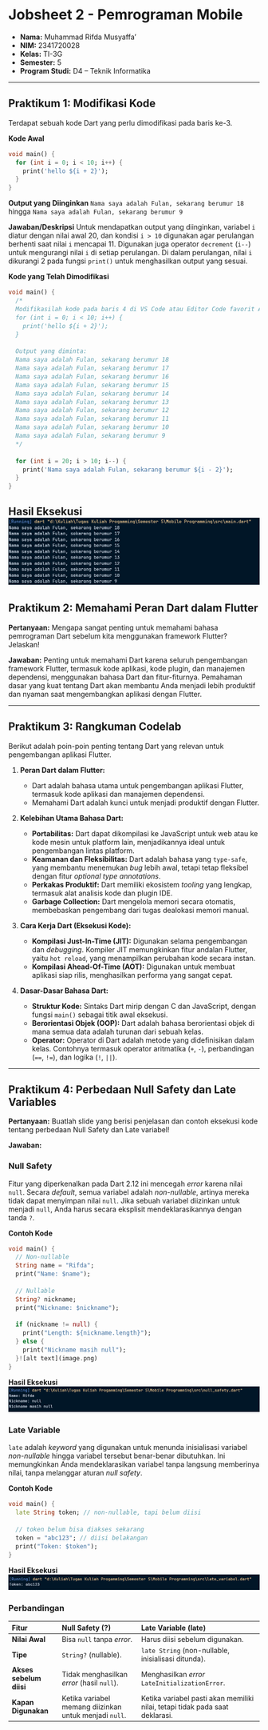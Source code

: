 # Jobsheet 2 - Pemrograman Mobile

  * **Nama:** Muhammad Rifda Musyaffa’ 
  * **NIM:** 2341720028 
  * **Kelas:** TI-3G 
  * **Semester:** 5 
  * **Program Studi:** D4 – Teknik Informatika 

-----

## Praktikum 1: Modifikasi Kode

Terdapat sebuah kode Dart yang perlu dimodifikasi pada baris ke-3.

**Kode Awal**
```dart
void main() {
  for (int i = 0; i < 10; i++) {
    print('hello ${i + 2}');
  }
}
```
**Output yang Diinginkan**
`Nama saya adalah Fulan, sekarang berumur 18` hingga `Nama saya adalah Fulan, sekarang berumur 9`

**Jawaban/Deskripsi**
Untuk mendapatkan output yang diinginkan, variabel `i` diatur dengan nilai awal 20, dan kondisi `i > 10` digunakan agar perulangan berhenti saat nilai `i` mencapai 11. Digunakan juga operator `decrement` (`i--`) untuk mengurangi nilai `i` di setiap perulangan. Di dalam perulangan, nilai `i` dikurangi 2 pada fungsi `print()` untuk menghasilkan output yang sesuai.

**Kode yang Telah Dimodifikasi**
```dart
void main() {
  /*
  Modifikasilah kode pada baris 4 di VS Code atau Editor Code favorit Anda berikut ini agar mendapatkan keluaran (output) sesuai yang diminta!
  for (int i = 0; i < 10; i++) {
    print('hello ${i + 2}');
  }
  
  Output yang diminta:
  Nama saya adalah Fulan, sekarang berumur 18
  Nama saya adalah Fulan, sekarang berumur 17
  Nama saya adalah Fulan, sekarang berumur 16
  Nama saya adalah Fulan, sekarang berumur 15
  Nama saya adalah Fulan, sekarang berumur 14
  Nama saya adalah Fulan, sekarang berumur 13
  Nama saya adalah Fulan, sekarang berumur 12
  Nama saya adalah Fulan, sekarang berumur 11
  Nama saya adalah Fulan, sekarang berumur 10
  Nama saya adalah Fulan, sekarang berumur 9
  */

  for (int i = 20; i > 10; i--) {
    print('Nama saya adalah Fulan, sekarang berumur ${i - 2}');
  }
}
```

**Hasil Eksekusi**
![main.dart](img/main_dart.png)
-----

## Praktikum 2: Memahami Peran Dart dalam Flutter

**Pertanyaan:** Mengapa sangat penting untuk memahami bahasa pemrograman Dart sebelum kita menggunakan framework Flutter? Jelaskan\! 

**Jawaban:**
Penting untuk memahami Dart karena seluruh pengembangan framework Flutter, termasuk kode aplikasi, kode plugin, dan manajemen dependensi, menggunakan bahasa Dart dan fitur-fiturnya. Pemahaman dasar yang kuat tentang Dart akan membantu Anda menjadi lebih produktif dan nyaman saat mengembangkan aplikasi dengan Flutter.

-----

## Praktikum 3: Rangkuman Codelab

Berikut adalah poin-poin penting tentang Dart yang relevan untuk pengembangan aplikasi Flutter.

1.  **Peran Dart dalam Flutter:**

      * Dart adalah bahasa utama untuk pengembangan aplikasi Flutter, termasuk kode aplikasi dan manajemen dependensi.
      * Memahami Dart adalah kunci untuk menjadi produktif dengan Flutter.

2.  **Kelebihan Utama Bahasa Dart:**

      * **Portabilitas:** Dart dapat dikompilasi ke JavaScript untuk web atau ke kode mesin untuk platform lain, menjadikannya ideal untuk pengembangan lintas platform.
      * **Keamanan dan Fleksibilitas:** Dart adalah bahasa yang `type-safe`, yang membantu menemukan *bug* lebih awal, tetapi tetap fleksibel dengan fitur *optional type annotations*.
      * **Perkakas Produktif:** Dart memiliki ekosistem *tooling* yang lengkap, termasuk alat analisis kode dan plugin IDE.
      * **Garbage Collection:** Dart mengelola memori secara otomatis, membebaskan pengembang dari tugas dealokasi memori manual.

3.  **Cara Kerja Dart (Eksekusi Kode):**

      * **Kompilasi Just-In-Time (JIT):** Digunakan selama pengembangan dan *debugging*. Kompiler JIT memungkinkan fitur andalan Flutter, yaitu `hot reload`, yang menampilkan perubahan kode secara instan.
      * **Kompilasi Ahead-Of-Time (AOT):** Digunakan untuk membuat aplikasi siap rilis, menghasilkan performa yang sangat cepat.

4.  **Dasar-Dasar Bahasa Dart:**

      * **Struktur Kode:** Sintaks Dart mirip dengan C dan JavaScript, dengan fungsi `main()` sebagai titik awal eksekusi.
      * **Berorientasi Objek (OOP):** Dart adalah bahasa berorientasi objek di mana semua data adalah turunan dari sebuah kelas.
      * **Operator:** Operator di Dart adalah metode yang didefinisikan dalam kelas. Contohnya termasuk operator aritmatika (`+`, `-`), perbandingan (`==`, `!=`), dan logika (`!`, `||`).

-----

## Praktikum 4: Perbedaan Null Safety dan Late Variables

**Pertanyaan:** Buatlah slide yang berisi penjelasan dan contoh eksekusi kode tentang perbedaan Null Safety dan Late variabel\! 

**Jawaban:**

### Null Safety

Fitur yang diperkenalkan pada Dart 2.12 ini mencegah *error* karena nilai `null`. Secara *default*, semua variabel adalah *non-nullable*, artinya mereka tidak dapat menyimpan nilai `null`. Jika sebuah variabel diizinkan untuk menjadi `null`, Anda harus secara eksplisit mendeklarasikannya dengan tanda `?`.

**Contoh Kode**
```dart
void main() {
  // Non-nullable
  String name = "Rifda";
  print("Name: $name");

  // Nullable
  String? nickname;
  print("Nickname: $nickname");

  if (nickname != null) {
    print("Length: ${nickname.length}");
  } else {
    print("Nickname masih null");
  }![alt text](image.png)
}
```

**Hasil Eksekusi**
![Tangkapan Layar Aplikasi](img/null_safety.png)
### Late Variable

`late` adalah *keyword* yang digunakan untuk menunda inisialisasi variabel *non-nullable* hingga variabel tersebut benar-benar dibutuhkan. Ini memungkinkan Anda mendeklarasikan variabel tanpa langsung memberinya nilai, tanpa melanggar aturan *null safety*.

**Contoh Kode**
```dart
void main() {
  late String token; // non-nullable, tapi belum diisi
  
  // token belum bisa diakses sekarang
  token = "abc123"; // diisi belakangan
  print("Token: $token");
}
```

**Hasil Eksekusi**
![Tangkapan Layar Aplikasi](img/late_variabel.png)
### Perbandingan

| Fitur | Null Safety (?) | Late Variable (late) |
| :--- | :--- | :--- |
| **Nilai Awal** | Bisa `null` tanpa *error*. | Harus diisi sebelum digunakan. |
| **Tipe** | `String?` (nullable). | `late String` (non-nullable, inisialisasi ditunda). |
| **Akses sebelum diisi** | Tidak menghasilkan *error* (hasil `null`). | Menghasilkan *error* `LateInitializationError`. |
| **Kapan Digunakan** | Ketika variabel memang diizinkan untuk menjadi `null`. | Ketika variabel pasti akan memiliki nilai, tetapi tidak pada saat deklarasi. |